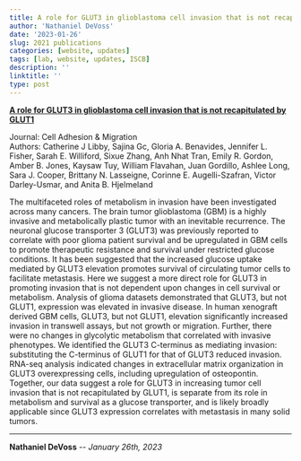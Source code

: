 ```yaml
---
title: A role for GLUT3 in glioblastoma cell invasion that is not recapitulated by GLUT1 (Published in Cell Adhesion & Migration)
author: 'Nathaniel DeVoss'
date: '2023-01-26'
slug: 2021 publications
categories: [website, updates]
tags: [lab, website, updates, ISCB]
description: ''
linktitle: ''
type: post
---
```


__<a href="https://www.ncbi.nlm.nih.gov/pmc/articles/PMC8043167/" target="_blank">A role for GLUT3 in glioblastoma cell invasion that is not recapitulated by GLUT1</a>__

Journal: Cell Adhesion & Migration<br>
Authors: Catherine J Libby, Sajina Gc, Gloria A. Benavides, Jennifer L. Fisher, Sarah E. Williford, Sixue Zhang, Anh Nhat Tran, Emily R. Gordon, Amber B. Jones, Kaysaw Tuy, William Flavahan, Juan Gordillo, Ashlee Long, Sara J. Cooper, Brittany N. Lasseigne, Corinne E. Augelli-Szafran, Victor Darley-Usmar, and Anita B. Hjelmeland

The multifaceted roles of metabolism in invasion have been investigated across many cancers. The brain tumor glioblastoma (GBM) is a highly invasive and metabolically plastic tumor with an inevitable recurrence. The neuronal glucose transporter 3 (GLUT3) was previously reported to correlate with poor glioma patient survival and be upregulated in GBM cells to promote therapeutic resistance and survival under restricted glucose conditions. It has been suggested that the increased glucose uptake mediated by GLUT3 elevation promotes survival of circulating tumor cells to facilitate metastasis. Here we suggest a more direct role for GLUT3 in promoting invasion that is not dependent upon changes in cell survival or metabolism. Analysis of glioma datasets demonstrated that GLUT3, but not GLUT1, expression was elevated in invasive disease. In human xenograft derived GBM cells, GLUT3, but not GLUT1, elevation significantly increased invasion in transwell assays, but not growth or migration. Further, there were no changes in glycolytic metabolism that correlated with invasive phenotypes. We identified the GLUT3 C-terminus as mediating invasion: substituting the C-terminus of GLUT1 for that of GLUT3 reduced invasion. RNA-seq analysis indicated changes in extracellular matrix organization in GLUT3 overexpressing cells, including upregulation of osteopontin. Together, our data suggest a role for GLUT3 in increasing tumor cell invasion that is not recapitulated by GLUT1, is separate from its role in metabolism and survival as a glucose transporter, and is likely broadly applicable since GLUT3 expression correlates with metastasis in many solid tumors.


---
**Nathaniel DeVoss** -- _January 26th, 2023_<br>